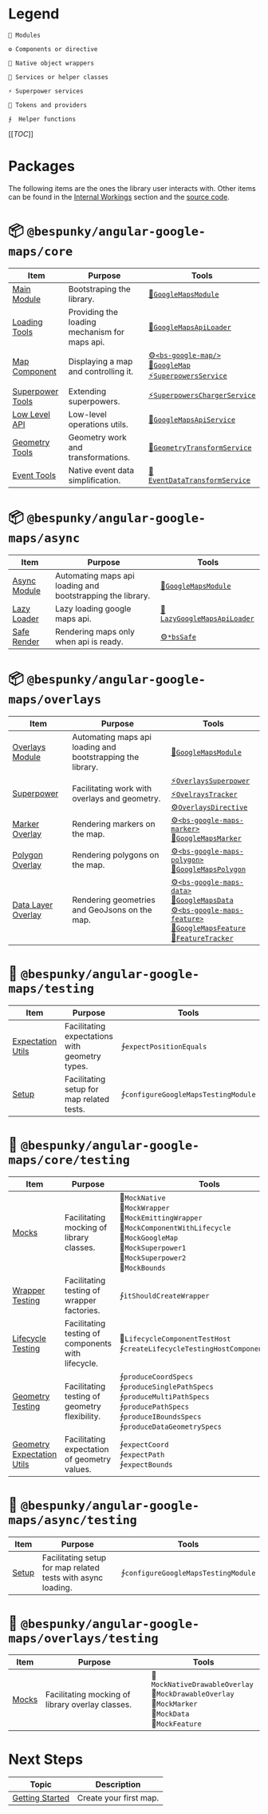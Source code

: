 # Legend

    🧩 Modules

    ⚙ Components or directive

    🧬 Native object wrappers

    💉 Services or helper classes

    ⚡ Superpower services

    🎫 Tokens and providers

    ∱  Helper functions
</div>

[[_TOC_]]

# Packages
The following items are the ones the library user interacts with. Other items can be found in the [Internal Workings](/Internal-Workings) section and the [source code](https://dev.azure.com/BeSpunky/Libraries/_git/angular-google-maps).

# 📦 `@bespunky/angular-google-maps/core`
| Item                                                            | Purpose                                       | Tools                                                                                                              |
|-----------------------------------------------------------------|-----------------------------------------------|--------------------------------------------------------------------------------------------------------------------|
| [Main Module](/Getting-Started/Manually-Loading)                | Bootstraping the library.                     | [🧩`GoogleMapsModule`](/Getting-Started/Manually-Loading)                                                         |
| [Loading Tools](/Getting-Started/Custom-Loader)                 | Providing the loading mechanism for maps api. | [🎫`GoogleMapsApiLoader`](/Getting-Started/Custom-Loader)                                                         |
| [Map Component](/The-Map)                                       | Displaying a map and controlling it.          | [⚙`<bs-google-map/>`](/The-Map)<br/>[🧬`GoogleMap`](/The-Map)<br/>[⚡`SuperpowersService`](/The-Map/Superpowers) |
| [Superpower Tools](/The-Map/Superpowers#Extending-Superpowers)  | Extending superpowers.                        | [⚡`SuperpowersChargerService`](/The-Map/Superpowers#Extending-Superpowers)                                       |
| [Low Level API](/Injectable-Services#GoogleMapsApiService)      | Low-level operations utils.                   | [💉`GoogleMapsApiService`](/Injectable-Services#GoogleMapsApiService)                                             |
| [Geometry Tools](/Injectable-Services#GeometryTransformService) | Geometry work and transformations.            | [💉`GeometryTransformService`](/Injectable-Services#GeometryTransformService)                                     |
| [Event Tools](/Injectable-Services#EventDataTransformService)   | Native event data simplification.             | [💉`EventDataTransformService`](/Injectable-Services#EventDataTransformService)                                   |

# 📦 `@bespunky/angular-google-maps/async`

| Item                                                       | Purpose                                                    | Tools                                                                      |
|------------------------------------------------------------|------------------------------------------------------------|----------------------------------------------------------------------------|
| [Async Module](/Getting-Started/Plug-n-Play-Async-Loading) | Automating maps api loading and bootstrapping the library. | [🧩`GoogleMapsModule`](/Getting-Started/Plug-n-Play-Async-Loading)        |
| [Lazy Loader](/Getting-Started/Plug-n-Play-Async-Loading)  | Lazy loading google maps api.                              | [💉`LazyGoogleMapsApiLoader`](/Getting-Started/Plug-n-Play-Async-Loading) |
| [Safe Render](/The-Map/*bsSafe)                            | Rendering maps only when api is ready.                     | [⚙`*bsSafe`](/The-Map/*bsSafe)                                            |

# 📦 `@bespunky/angular-google-maps/overlays`
| Item                                                  | Purpose                                                    | Tools                                                                                                                                                                  |
|-------------------------------------------------------|------------------------------------------------------------|------------------------------------------------------------------------------------------------------------------------------------------------------------------------|
| [Overlays Module](/Overlays-Superpower)               | Automating maps api loading and bootstrapping the library. | [🧩`GoogleMapsModule`](/Overlays-Superpower)                                                                                                                          |
| [Superpower](/Overlays-Superpower#The-Superpower)     | Facilitating work with overlays and geometry.              | [⚡`OverlaysSuperpower`<br/>⚡`OvelraysTracker`<br/>⚙`OverlaysDirective`](/Overlays-Superpower#The-Superpower)                                                       |
| [Marker Overlay](/Overlays-Superpower/Markers)        | Rendering markers on the map.                              | [⚙`<bs-google-maps-marker>`<br/>🧬`GoogleMapsMarker`<br/>](/Overlays-Superpower/Markers)                                                                             |
| [Polygon Overlay](/Overlays-Superpower/Polygons)      | Rendering polygons on the map.                             | [⚙`<bs-google-maps-polygon>`<br/>🧬`GoogleMapsPolygon`<br/>](/Overlays-Superpower/Polygons)                                                                          |
| [Data Layer Overlay](/Overlays-Superpower/Data-Layer) | Rendering geometries and GeoJsons on the map.              | [⚙`<bs-google-maps-data>`<br/>🧬`GoogleMapsData`<br/>⚙`<bs-google-maps-feature>`<br/>🧬`GoogleMapsFeature`<br/>💉`FeatureTracker`](/Overlays-Superpower/Data-Layer) |

# 🧪 `@bespunky/angular-google-maps/testing`
| Item                                                                                                                                                                                            | Purpose                                        | Tools                                |
|-------------------------------------------------------------------------------------------------------------------------------------------------------------------------------------------------|------------------------------------------------|--------------------------------------|
| [Expectation Utils](https://dev.azure.com/BeSpunky/Libraries/_git/angular-google-maps?path=%2Fprojects%2Fbespunky%2Fangular-google-maps%2Ftesting%2Fhelpers%2Fexpectations.ts&version=GBmaster) | Facilitating expectations with geometry types. | ∱`expectPositionEquals`             |
| [Setup](https://dev.azure.com/BeSpunky/Libraries/_git/angular-google-maps?path=%2Fprojects%2Fbespunky%2Fangular-google-maps%2Ftesting%2Fhelpers%2Fsetup.ts&version=GBmaster)                    | Facilitating setup for map related tests.      | ∱`configureGoogleMapsTestingModule` |

# 🧪 `@bespunky/angular-google-maps/core/testing`
| Item                                                                                                                                                                                                                        | Purpose                                            | Tools                                                                                                                                                                                          |
|-----------------------------------------------------------------------------------------------------------------------------------------------------------------------------------------------------------------------------|----------------------------------------------------|------------------------------------------------------------------------------------------------------------------------------------------------------------------------------------------------|
| [Mocks](https://dev.azure.com/BeSpunky/Libraries/_git/angular-google-maps?path=%2Fprojects%2Fbespunky%2Fangular-google-maps%2Fcore%2Ftesting%2Fmocks&version=GBmaster)                                                      | Facilitating mocking of library classes.           | 💉`MockNative`<br/>💉`MockWrapper`<br/>💉`MockEmittingWrapper`<br/>💉`MockComponentWithLifecycle`<br/>💉`MockGoogleMap`<br/>💉`MockSuperpower1`<br/>💉`MockSuperpower2`<br/>💉`MockBounds` |
| [Wrapper Testing](https://dev.azure.com/BeSpunky/Libraries/_git/angular-google-maps?path=%2Fprojects%2Fbespunky%2Fangular-google-maps%2Fcore%2Ftesting%2Fhelpers%2Fwrapper-factory-provider-test-setup.ts&version=GBmaster) | Facilitating testing of wrapper factories.         | ∱`itShouldCreateWrapper`                                                                                                                                                                      |
| [Lifecycle Testing](https://dev.azure.com/BeSpunky/Libraries/_git/angular-google-maps?path=%2Fprojects%2Fbespunky%2Fangular-google-maps%2Fcore%2Ftesting%2Fhelpers%2Flifecycle-components.ts&version=GBmaster)              | Facilitating testing of components with lifecycle. | 💉`LifecycleComponentTestHost`<br/>∱`createLifecycleTestingHostComponentTemplate`                                                                                                             |
| [Geometry Testing](https://dev.azure.com/BeSpunky/Libraries/_git/angular-google-maps?path=%2Fprojects%2Fbespunky%2Fangular-google-maps%2Fcore%2Ftesting%2Fhelpers%2Fgeometry-spec-production.ts&version=GBmaster)           | Facilitating testing of geometry flexibility.      | ∱`produceCoordSpecs`<br/>∱`produceSinglePathSpecs`<br/>∱`produceMultiPathSpecs`<br/>∱`producePathSpecs`<br/>∱`produceIBoundsSpecs`<br/>∱`produceDataGeometrySpecs`<br/>                      |
| [Geometry Expectation Utils](https://dev.azure.com/BeSpunky/Libraries/_git/angular-google-maps?path=%2Fprojects%2Fbespunky%2Fangular-google-maps%2Fcore%2Ftesting%2Fhelpers%2Fgeometry-expectations.ts&version=GBmaster)    | Facilitating expectation of geometry values.       | ∱`expectCoord`<br/>∱`expectPath`<br/>∱`expectBounds`<br/>                                                                                                                                     |

# 🧪 `@bespunky/angular-google-maps/async/testing`
| Item                                                                                                                                                                                 | Purpose                                                      | Tools                                |
|--------------------------------------------------------------------------------------------------------------------------------------------------------------------------------------|--------------------------------------------------------------|--------------------------------------|
| [Setup](https://dev.azure.com/BeSpunky/Libraries/_git/angular-google-maps?path=%2Fprojects%2Fbespunky%2Fangular-google-maps%2Fasync%2Ftesting%2Fhelpers%2Fsetup.ts&version=GBmaster) | Facilitating setup for map related tests with async loading. | ∱`configureGoogleMapsTestingModule` |

# 🧪 `@bespunky/angular-google-maps/overlays/testing`
| Item                                                                                                                                                                       | Purpose                                          | Tools                                                                                                                |
|----------------------------------------------------------------------------------------------------------------------------------------------------------------------------|--------------------------------------------------|----------------------------------------------------------------------------------------------------------------------|
| [Mocks](https://dev.azure.com/BeSpunky/Libraries/_git/angular-google-maps?path=%2Fprojects%2Fbespunky%2Fangular-google-maps%2Foverlays%2Ftesting%2Fmocks&version=GBmaster) | Facilitating mocking of library overlay classes. | 💉`MockNativeDrawableOverlay`<br/>💉`MockDrawableOverlay`<br/>💉`MockMarker`<br/>💉`MockData`<br/>💉`MockFeature` |

# Next Steps
| Topic                               | Description            |
|-------------------------------------|------------------------|
| [Getting Started](/Getting-Started) | Create your first map. |
